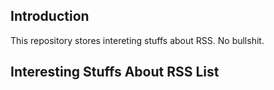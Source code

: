 ## Introduction

This repository stores intereting stuffs about RSS. No bullshit.

## Interesting Stuffs About RSS List

